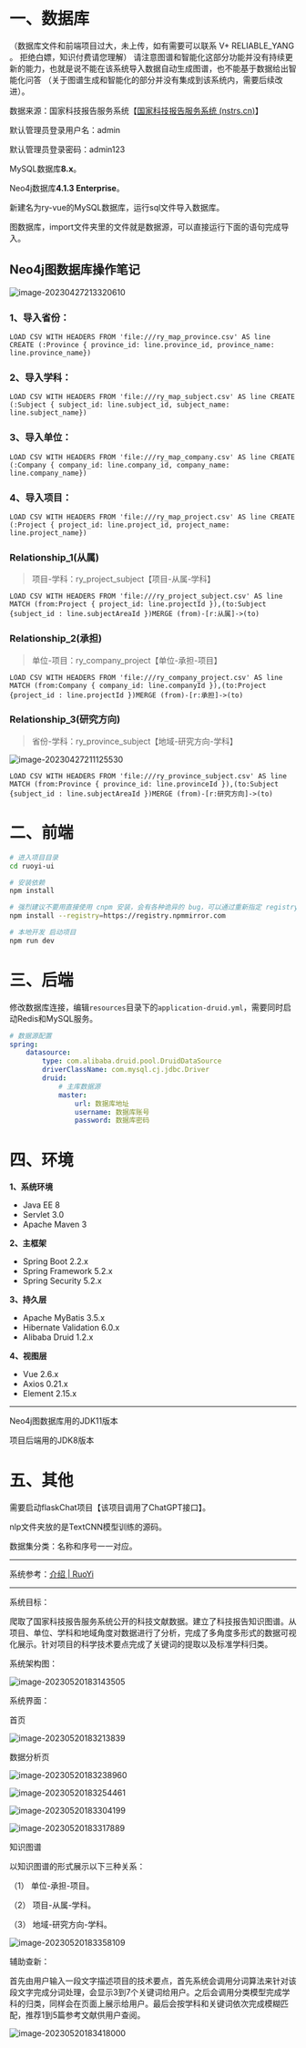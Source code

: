 # 一、数据库

（数据库文件和前端项目过大，未上传，如有需要可以联系 V+   RELIABLE_YANG   。  拒绝白嫖，知识付费请您理解）
请注意图谱和智能化这部分功能并没有持续更新的能力，也就是说不能在该系统导入数据自动生成图谱，也不能基于数据给出智能化问答
（关于图谱生成和智能化的部分并没有集成到该系统内，需要后续改进）。

数据来源：国家科技报告服务系统【[国家科技报告服务系统 (nstrs.cn)](https://www.nstrs.cn/kjbg/navigation)】

默认管理员登录用户名：admin

默认管理员登录密码：admin123

MySQL数据库**8.x**。

Neo4j数据库**4.1.3 Enterprise**。

新建名为ry-vue的MySQL数据库，运行sql文件导入数据库。

图数据库，import文件夹里的文件就是数据源，可以直接运行下面的语句完成导入。

## Neo4j图数据库操作笔记

![image-20230427213320610](https://raw.githubusercontent.com/SAH01/wordpress-img/master/imgs/202304281543870.png)

### 1、导入省份：

```
LOAD CSV WITH HEADERS FROM 'file:///ry_map_province.csv' AS line CREATE (:Province { province_id: line.province_id, province_name: line.province_name})
```

### 2、导入学科：

```
LOAD CSV WITH HEADERS FROM 'file:///ry_map_subject.csv' AS line CREATE (:Subject { subject_id: line.subject_id, subject_name: line.subject_name})
```

### 3、导入单位：

```
LOAD CSV WITH HEADERS FROM 'file:///ry_map_company.csv' AS line CREATE (:Company { company_id: line.company_id, company_name: line.company_name})
```

### 4、导入项目：

```
LOAD CSV WITH HEADERS FROM 'file:///ry_map_project.csv' AS line CREATE (:Project { project_id: line.project_id, project_name: line.project_name})
```

### Relationship_1(从属)

> 项目-学科：ry_project_subject【项目-从属-学科】

```
LOAD CSV WITH HEADERS FROM 'file:///ry_project_subject.csv' AS line MATCH (from:Project { project_id: line.projectId }),(to:Subject {subject_id : line.subjectAreaId })MERGE (from)-[r:从属]->(to)
```

### Relationship_2(承担)

> 单位-项目：ry_company_project【单位-承担-项目】

```
LOAD CSV WITH HEADERS FROM 'file:///ry_company_project.csv' AS line MATCH (from:Company { company_id: line.companyId }),(to:Project {project_id : line.projectId })MERGE (from)-[r:承担]->(to)
```

### Relationship_3(研究方向)

> 省份-学科：ry_province_subject【地域-研究方向-学科】

![image-20230427211125530](https://raw.githubusercontent.com/SAH01/wordpress-img/master/imgs/202304281543874.png)

```
LOAD CSV WITH HEADERS FROM 'file:///ry_province_subject.csv' AS line MATCH (from:Province { province_id: line.provinceId }),(to:Subject {subject_id : line.subjectAreaId })MERGE (from)-[r:研究方向]->(to)
```

# 二、前端

```bash
# 进入项目目录
cd ruoyi-ui

# 安装依赖
npm install

# 强烈建议不要用直接使用 cnpm 安装，会有各种诡异的 bug，可以通过重新指定 registry 来解决 npm 安装速度慢的问题。
npm install --registry=https://registry.npmmirror.com

# 本地开发 启动项目
npm run dev
```

# 三、后端

修改数据库连接，编辑`resources`目录下的`application-druid.yml`，需要同时启动Redis和MySQL服务。

```yml
# 数据源配置
spring:
    datasource:
        type: com.alibaba.druid.pool.DruidDataSource
        driverClassName: com.mysql.cj.jdbc.Driver
        druid:
            # 主库数据源
            master:
                url: 数据库地址
                username: 数据库账号
                password: 数据库密码
```

# 四、环境

**1、系统环境**

- Java EE 8
- Servlet 3.0
- Apache Maven 3

**2、主框架**

- Spring Boot 2.2.x
- Spring Framework 5.2.x
- Spring Security 5.2.x

**3、持久层**

- Apache MyBatis 3.5.x
- Hibernate Validation 6.0.x
- Alibaba Druid 1.2.x

**4、视图层**

- Vue 2.6.x
- Axios 0.21.x
- Element 2.15.x

-----

Neo4j图数据库用的JDK11版本

项目后端用的JDK8版本

# 五、其他

需要启动flaskChat项目【该项目调用了ChatGPT接口】。

nlp文件夹放的是TextCNN模型训练的源码。

数据集分类：名称和序号一一对应。

----

系统参考：[介绍 | RuoYi](http://doc.ruoyi.vip/ruoyi-vue/)

------

系统目标：

爬取了国家科技报告服务系统公开的科技文献数据。建立了科技报告知识图谱。从项目、单位、学科和地域角度对数据进行了分析，完成了多角度多形式的数据可视化展示。针对项目的科学技术要点完成了关键词的提取以及标准学科归类。

系统架构图：

![image-20230520183143505](https://raw.githubusercontent.com/SAH01/wordpress-img/master/imgs/image-20230520183143505.png)

系统界面：

首页

![image-20230520183213839](https://raw.githubusercontent.com/SAH01/wordpress-img/master/imgs/image-20230520183213839.png)

数据分析页

![image-20230520183238960](https://raw.githubusercontent.com/SAH01/wordpress-img/master/imgs/image-20230520183238960.png)

![image-20230520183254461](https://raw.githubusercontent.com/SAH01/wordpress-img/master/imgs/image-20230520183254461.png)

![image-20230520183304199](https://raw.githubusercontent.com/SAH01/wordpress-img/master/imgs/image-20230520183304199.png)

![image-20230520183317889](https://raw.githubusercontent.com/SAH01/wordpress-img/master/imgs/image-20230520183317889.png)

知识图谱

以知识图谱的形式展示以下三种关系：

（1）  单位-承担-项目。

（2）  项目-从属-学科。

（3）  地域-研究方向-学科。

![image-20230520183358109](https://raw.githubusercontent.com/SAH01/wordpress-img/master/imgs/image-20230520183358109.png)

辅助查新：

首先由用户输入一段文字描述项目的技术要点，首先系统会调用分词算法来针对该段文字完成分词处理，会显示3到7个关键词给用户。之后会调用分类模型完成学科的归类，同样会在页面上展示给用户。最后会按学科和关键词依次完成模糊匹配，推荐1到5篇参考文献供用户查阅。

![image-20230520183418000](https://raw.githubusercontent.com/SAH01/wordpress-img/master/imgs/image-20230520183418000.png)
